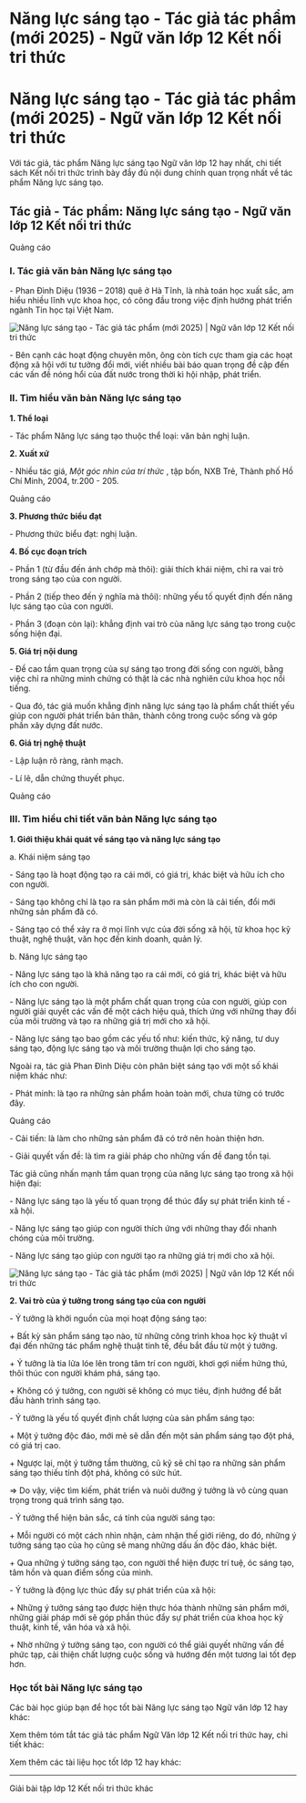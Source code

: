 # Năng lực sáng tạo - Tác giả tác phẩm (mới 2025) - Ngữ văn lớp 12 Kết nối tri thức

# Năng lực sáng tạo - Tác giả tác phẩm (mới 2025) - Ngữ văn lớp 12 Kết nối tri thức

Với tác giả, tác phẩm Năng lực sáng tạo Ngữ văn lớp 12 hay nhất, chi tiết sách Kết nối tri thức trình bày đầy đủ nội dung chính quan trọng nhất về tác phẩm Năng lực sáng tạo.

## Tác giả - Tác phẩm: Năng lực sáng tạo - Ngữ văn lớp 12 Kết nối tri thức

Quảng cáo

### **I. Tác giả văn bản Năng lực sáng tạo**

\- Phan Đình Diệu (1936 – 2018) quê ở Hà Tĩnh, là nhà toán học xuất sắc, am hiểu nhiều lĩnh vực khoa học, có công đầu trong việc định hướng phát triển ngành Tin học tại Việt Nam.

![Năng lực sáng tạo - Tác giả tác phẩm \(mới 2025\) | Ngữ văn lớp 12 Kết nối tri thức](https://vietjack.com/soan-van-lop-12-kn/images/tac-gia-tac-pham-nang-luc-sang-tao-235957.PNG)

\- Bên cạnh các hoạt động chuyên môn, ông còn tích cực tham gia các hoạt động xã hội với tư tưởng đổi mới, viết nhiều bài báo quan trọng đề cập đến các vấn đề nóng hổi của đất nước trong thời kì hội nhập, phát triển.

### **II. Tìm hiểu văn bản Năng lực sáng tạo**

**1\. Thể loại**

\- Tác phẩm Năng lực sáng tạo thuộc thể loại: văn bản nghị luận.

**2\. Xuất xứ**

\- Nhiều tác giá, _Một góc nhìn của trí thức_ , tập bốn, NXB Trẻ, Thành phố Hồ Chí Minh, 2004, tr.200 - 205.

Quảng cáo

**3\. Phương thức biểu đạt**

\- Phương thức biểu đạt: nghị luận.

**4\. Bố cục đoạn trích**

\- Phần 1 (từ đầu đến ánh chớp mà thôi): giải thích khái niệm, chỉ ra vai trò trong sáng tạo của con người.

\- Phần 2 (tiếp theo đến ý nghĩa mà thôi): những yếu tố quyết định đến năng lực sáng tạo của con người.

\- Phần 3 (đoạn còn lại): khẳng định vai trò của năng lực sáng tạo trong cuộc sống hiện đại. 

**5\. Giá trị nội dung**

\- Đề cao tầm quan trọng của sự sáng tạo trong đời sống con người, bằng việc chỉ ra những minh chứng có thật là các nhà nghiên cứu khoa học nổi tiếng. 

\- Qua đó, tác giả muốn khẳng định năng lực sáng tạo là phẩm chất thiết yếu giúp con người phát triển bản thân, thành công trong cuộc sống và góp phần xây dựng đất nước.

**6\. Giá trị nghệ thuật**

\- Lập luận rõ ràng, rành mạch.

\- Lí lẽ, dẫn chứng thuyết phục.

Quảng cáo

### **III. Tìm hiểu chi tiết văn bản Năng lực sáng tạo**

**1\. Giới thiệu khái quát về sáng tạo và năng lực sáng tạo**

a. Khái niệm sáng tạo

\- Sáng tạo là hoạt động tạo ra cái mới, có giá trị, khác biệt và hữu ích cho con người.

\- Sáng tạo không chỉ là tạo ra sản phẩm mới mà còn là cải tiến, đổi mới những sản phẩm đã có.

\- Sáng tạo có thể xảy ra ở mọi lĩnh vực của đời sống xã hội, từ khoa học kỹ thuật, nghệ thuật, văn học đến kinh doanh, quản lý.

b. Năng lực sáng tạo

\- Năng lực sáng tạo là khả năng tạo ra cái mới, có giá trị, khác biệt và hữu ích cho con người.

\- Năng lực sáng tạo là một phẩm chất quan trọng của con người, giúp con người giải quyết các vấn đề một cách hiệu quả, thích ứng với những thay đổi của môi trường và tạo ra những giá trị mới cho xã hội.

\- Năng lực sáng tạo bao gồm các yếu tố như: kiến thức, kỹ năng, tư duy sáng tạo, động lực sáng tạo và môi trường thuận lợi cho sáng tạo.

Ngoài ra, tác giả Phan Đình Diệu còn phân biệt sáng tạo với một số khái niệm khác như:

\- Phát minh: là tạo ra những sản phẩm hoàn toàn mới, chưa từng có trước đây.

Quảng cáo

\- Cải tiến: là làm cho những sản phẩm đã có trở nên hoàn thiện hơn.

\- Giải quyết vấn đề: là tìm ra giải pháp cho những vấn đề đang tồn tại.

Tác giả cũng nhấn mạnh tầm quan trọng của năng lực sáng tạo trong xã hội hiện đại:

\- Năng lực sáng tạo là yếu tố quan trọng để thúc đẩy sự phát triển kinh tế - xã hội.

\- Năng lực sáng tạo giúp con người thích ứng với những thay đổi nhanh chóng của môi trường.

\- Năng lực sáng tạo giúp con người tạo ra những giá trị mới cho xã hội.

![Năng lực sáng tạo - Tác giả tác phẩm \(mới 2025\) | Ngữ văn lớp 12 Kết nối tri thức](https://vietjack.com/soan-van-lop-12-kn/images/tac-gia-tac-pham-nang-luc-sang-tao-235958.PNG)

**2\. Vai trò của ý tưởng trong sáng tạo của con người**

\- Ý tưởng là khởi nguồn của mọi hoạt động sáng tạo:

\+ Bất kỳ sản phẩm sáng tạo nào, từ những công trình khoa học kỹ thuật vĩ đại đến những tác phẩm nghệ thuật tinh tế, đều bắt đầu từ một ý tưởng.

\+ Ý tưởng là tia lửa lóe lên trong tâm trí con người, khơi gợi niềm hứng thú, thôi thúc con người khám phá, sáng tạo.

\+ Không có ý tưởng, con người sẽ không có mục tiêu, định hướng để bắt đầu hành trình sáng tạo.

\- Ý tưởng là yếu tố quyết định chất lượng của sản phẩm sáng tạo:

\+ Một ý tưởng độc đáo, mới mẻ sẽ dẫn đến một sản phẩm sáng tạo đột phá, có giá trị cao.

\+ Ngược lại, một ý tưởng tầm thường, cũ kỹ sẽ chỉ tạo ra những sản phẩm sáng tạo thiếu tính đột phá, không có sức hút.

=> Do vậy, việc tìm kiếm, phát triển và nuôi dưỡng ý tưởng là vô cùng quan trọng trong quá trình sáng tạo.

\- Ý tưởng thể hiện bản sắc, cá tính của người sáng tạo:

\+ Mỗi người có một cách nhìn nhận, cảm nhận thế giới riêng, do đó, những ý tưởng sáng tạo của họ cũng sẽ mang những dấu ấn độc đáo, khác biệt.

\+ Qua những ý tưởng sáng tạo, con người thể hiện được trí tuệ, óc sáng tạo, tâm hồn và quan điểm sống của mình.

\- Ý tưởng là động lực thúc đẩy sự phát triển của xã hội:

\+ Những ý tưởng sáng tạo được hiện thực hóa thành những sản phẩm mới, những giải pháp mới sẽ góp phần thúc đẩy sự phát triển của khoa học kỹ thuật, kinh tế, văn hóa và xã hội.

\+ Nhờ những ý tưởng sáng tạo, con người có thể giải quyết những vấn đề phức tạp, cải thiện chất lượng cuộc sống và hướng đến một tương lai tốt đẹp hơn.

### **Học tốt bài Năng lực sáng tạo**

Các bài học giúp bạn để học tốt bài Năng lực sáng tạo Ngữ văn lớp 12 hay khác:

Xem thêm tóm tắt tác giả tác phẩm Ngữ Văn lớp 12 Kết nối tri thức hay, chi tiết khác:

Xem thêm các tài liệu học tốt lớp 12 hay khác:

* * *

Giải bài tập lớp 12 Kết nối tri thức khác
